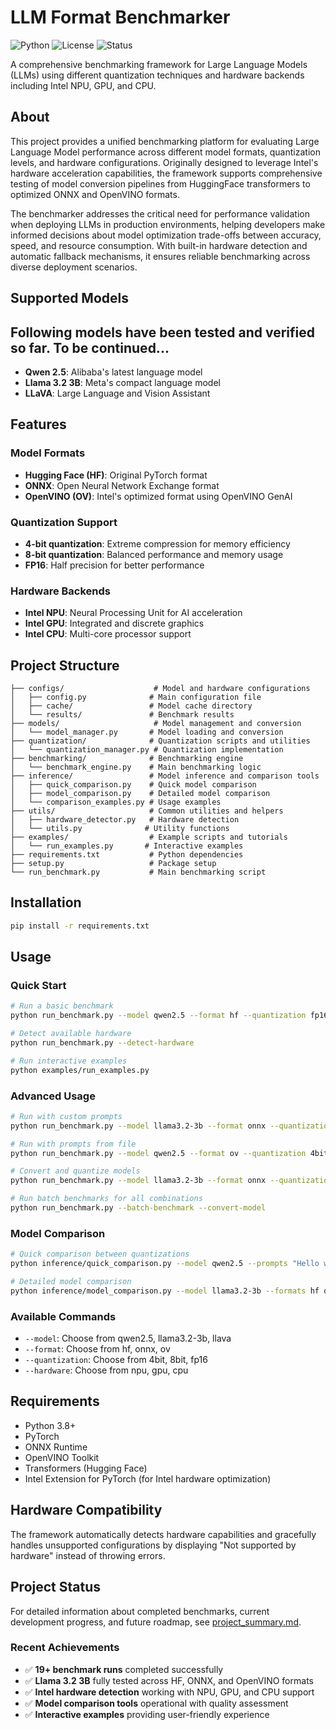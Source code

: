 # LLM Format Benchmarker

![Python](https://img.shields.io/badge/python-3.8+-blue.svg)
![License](https://img.shields.io/badge/license-MIT-green.svg)
![Status](https://img.shields.io/badge/status-active%20development-orange.svg)

A comprehensive benchmarking framework for Large Language Models (LLMs) using different quantization techniques and hardware backends including Intel NPU, GPU, and CPU.

## About

This project provides a unified benchmarking platform for evaluating Large Language Model performance across different model formats, quantization levels, and hardware configurations. Originally designed to leverage Intel's hardware acceleration capabilities, the framework supports comprehensive testing of model conversion pipelines from HuggingFace transformers to optimized ONNX and OpenVINO formats.

The benchmarker addresses the critical need for performance validation when deploying LLMs in production environments, helping developers make informed decisions about model optimization trade-offs between accuracy, speed, and resource consumption. With built-in hardware detection and automatic fallback mechanisms, it ensures reliable benchmarking across diverse deployment scenarios.

## Supported Models

## Following models have been tested and verified so far. To be continued...

- **Qwen 2.5**: Alibaba's latest language model
- **Llama 3.2 3B**: Meta's compact language model
- **LLaVA**: Large Language and Vision Assistant

## Features

### Model Formats

- **Hugging Face (HF)**: Original PyTorch format
- **ONNX**: Open Neural Network Exchange format
- **OpenVINO (OV)**: Intel's optimized format using OpenVINO GenAI

### Quantization Support

- **4-bit quantization**: Extreme compression for memory efficiency
- **8-bit quantization**: Balanced performance and memory usage
- **FP16**: Half precision for better performance

### Hardware Backends

- **Intel NPU**: Neural Processing Unit for AI acceleration
- **Intel GPU**: Integrated and discrete graphics
- **Intel CPU**: Multi-core processor support

## Project Structure

```
├── configs/                    # Model and hardware configurations
│   ├── config.py              # Main configuration file
│   ├── cache/                 # Model cache directory
│   └── results/               # Benchmark results
├── models/                     # Model management and conversion
│   └── model_manager.py       # Model loading and conversion
├── quantization/              # Quantization scripts and utilities
│   └── quantization_manager.py # Quantization implementation
├── benchmarking/              # Benchmarking engine
│   └── benchmark_engine.py    # Main benchmarking logic
├── inference/                 # Model inference and comparison tools
│   ├── quick_comparison.py    # Quick model comparison
│   ├── model_comparison.py    # Detailed model comparison
│   └── comparison_examples.py # Usage examples
├── utils/                     # Common utilities and helpers
│   ├── hardware_detector.py   # Hardware detection
│   └── utils.py              # Utility functions
├── examples/                  # Example scripts and tutorials
│   └── run_examples.py       # Interactive examples
├── requirements.txt           # Python dependencies
├── setup.py                   # Package setup
└── run_benchmark.py           # Main benchmarking script
```

## Installation

```bash
pip install -r requirements.txt
```

## Usage

### Quick Start

```bash
# Run a basic benchmark
python run_benchmark.py --model qwen2.5 --format hf --quantization fp16 --hardware cpu

# Detect available hardware
python run_benchmark.py --detect-hardware

# Run interactive examples
python examples/run_examples.py
```

### Advanced Usage

```bash
# Run with custom prompts
python run_benchmark.py --model llama3.2-3b --format onnx --quantization 8bit --hardware gpu --custom-prompts "Hello, how are you?" "What is AI?"

# Run with prompts from file
python run_benchmark.py --model qwen2.5 --format ov --quantization 4bit --hardware npu --prompts-file test_prompts.txt

# Convert and quantize models
python run_benchmark.py --model llama3.2-3b --format onnx --quantization 8bit --hardware cpu --convert-model --quantize-model

# Run batch benchmarks for all combinations
python run_benchmark.py --batch-benchmark --convert-model
```

### Model Comparison

```bash
# Quick comparison between quantizations
python inference/quick_comparison.py --model qwen2.5 --prompts "Hello world" "Explain quantum computing"

# Detailed model comparison
python inference/model_comparison.py --model llama3.2-3b --formats hf onnx ov --quantizations fp16 8bit
```

### Available Commands

- `--model`: Choose from qwen2.5, llama3.2-3b, llava
- `--format`: Choose from hf, onnx, ov
- `--quantization`: Choose from 4bit, 8bit, fp16
- `--hardware`: Choose from npu, gpu, cpu

## Requirements

- Python 3.8+
- PyTorch
- ONNX Runtime
- OpenVINO Toolkit
- Transformers (Hugging Face)
- Intel Extension for PyTorch (for Intel hardware optimization)

## Hardware Compatibility

The framework automatically detects hardware capabilities and gracefully handles unsupported configurations by displaying "Not supported by hardware" instead of throwing errors.

## Project Status

For detailed information about completed benchmarks, current development progress, and future roadmap, see [project_summary.md](project_summary.md).

### Recent Achievements
- ✅ **19+ benchmark runs** completed successfully
- ✅ **Llama 3.2 3B** fully tested across HF, ONNX, and OpenVINO formats
- ✅ **Intel hardware detection** working with NPU, GPU, and CPU support
- ✅ **Model comparison tools** operational with quality assessment
- ✅ **Interactive examples** providing user-friendly experience

